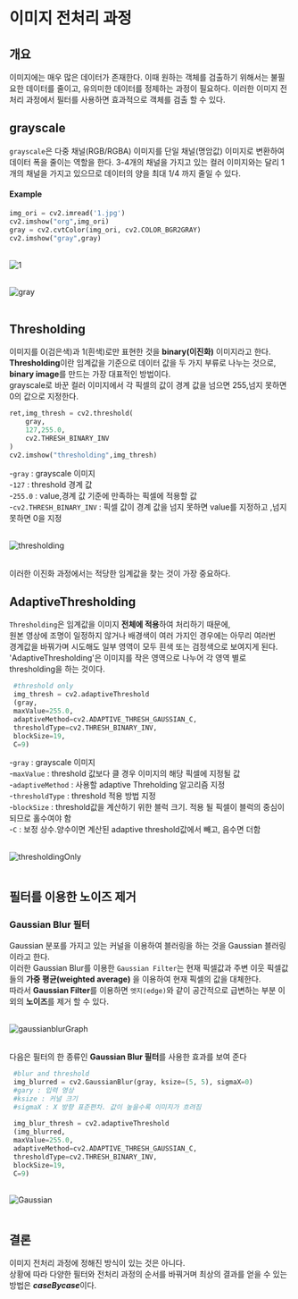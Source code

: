 # 이미지 전처리 과정

## 개요

이미지에는 매우 많은 데이터가 존재한다.
이때 원하는 객체를 검출하기 위해서는 불필요한 데이터를 줄이고,
유의미한 데이터를 정제하는 과정이 필요하다.
이러한 이미지 전처리 과정에서 필터를 사용하면 효과적으로 객체를 검출 할 수 있다.

## grayscale   

`grayscale`은 다중 채널(RGB/RGBA) 이미지를 단일 채널(명암값) 이미지로 변환하여
데이터 폭을 줄이는 역할을 한다.
3-4개의 채널을 가지고 있는 컬러 이미지와는 달리 1개의 채널을 가지고 있으므로
데이터의 양을 최대 1/4 까지 줄일 수 있다.

#### Example
```python
img_ori = cv2.imread('1.jpg')
cv2.imshow("org",img_ori)
gray = cv2.cvtColor(img_ori, cv2.COLOR_BGR2GRAY)
cv2.imshow("gray",gray)
```
<br>![1](https://user-images.githubusercontent.com/43839951/78467561-eade2880-7748-11ea-9d2e-028ab843b9dd.jpg)<br>

<br>![gray](https://user-images.githubusercontent.com/43839951/78553294-f5311d00-7843-11ea-95a1-b25881264a0e.JPG)<br><br>


## Thresholding   
이미지를 0(검은색)과 1(흰색)로만 표현한 것을 **binary(이진화)** 이미지라고 한다.   
**Thresholding**이란 임계값을 기준으로 데이터 값을 두 가지 부류로 나누는 것으로,    
**binary image**를 만드는 가장 대표적인 방법이다.   
grayscale로 바꾼 컬러 이미지에서 각 픽셀의 값이 경계 값을 넘으면 255,넘지 못하면 0의 값으로 지정한다.   

```python
ret,img_thresh = cv2.threshold(
    gray,
    127,255.0,
    cv2.THRESH_BINARY_INV
)
cv2.imshow("thresholding",img_thresh)
```
-`gray` : grayscale 이미지  
-`127` : threshold 경계 값   
-`255.0` : value,경계 값 기준에 만족하는 픽셀에 적용할 값   
-`cv2.THRESH_BINARY_INV` : 픽셀 값이 경계 값을 넘지 못하면 value를 지정하고 ,넘지 못하면 0을 지정   

<br>![thresholding](https://user-images.githubusercontent.com/43839951/78467590-2547c580-7749-11ea-9e3b-5989f33957c6.JPG)<br><br>

이러한 이진화 과정에서는 적당한 임계값을 찾는 것이 가장 중요하다.<br>

## AdaptiveThresholding

`Thresholding`은 임계값을 이미지 **전체에 적용**하여 처리하기 때문에,   
원본 영상에 조명이 일정하지 않거나 배경색이 여러 가지인 경우에는 아무리 여러번    
경계값을 바꿔가며 시도해도 일부 영역이 모두 흰색 또는 검정색으로 보여지게 된다.   
'AdaptiveThresholding'은 이미지를 작은 영역으로 나누어 각 영역 별로 thresholding을 하는 것이다.   

```python
 #threshold only
 img_thresh = cv2.adaptiveThreshold
 (gray,
 maxValue=255.0,
 adaptiveMethod=cv2.ADAPTIVE_THRESH_GAUSSIAN_C,
 thresholdType=cv2.THRESH_BINARY_INV, 
 blockSize=19,
 C=9)
```
-`gray` : grayscale 이미지    
-`maxValue` : threshold 값보다 클 경우 이미지의 해당 픽셀에 지정될 값   
-`adaptiveMethod` : 사용할 adaptive Threholding 알고리즘 지정   
-`thresholdType` : threshold 적용 방법 지정    
-`blockSize` : threshold값을 계산하기 위한 블럭 크기. 적용 될 픽셀이 블럭의 중심이 되므로 홀수여야 함   
-`C` : 보정 상수.양수이면 계산된 adaptive threshold값에서 빼고, 음수면 더함   

<br>![thresholdingOnly](https://user-images.githubusercontent.com/43839951/78467594-2ed12d80-7749-11ea-909f-dcf9c6c977bc.JPG)<br><br>

## **필터를 이용한 노이즈 제거**

### Gaussian Blur 필터   

Gaussian 분포를 가지고 있는 커널을 이용하여 블러링을 하는 것을 Gaussian 블러링이라고 한다.   
이러한 Gaussian Blur를 이용한 `Gaussian Filter`는 현재 픽셀값과 주변 이웃 픽셀값들의 **가중 평균(weighted average)**
을 이용하여 현재 픽셀의 값을 대체한다.    
따라서 **Gaussian Filter**를 이용하면 `엣지(edge)`와 같이 공간적으로 급변하는 부분 이외의 **노이즈**를 제거 할 수 있다.   

<br>![gaussianblurGraph](https://user-images.githubusercontent.com/43839951/78467745-ad7a9a80-774a-11ea-8d8d-4fa7da24b791.JPG)<br><br>


다음은 필터의 한 종류인 **Gaussian Blur 필터**를 사용한 효과를 보여 준다

```python
 #blur and threshold
 img_blurred = cv2.GaussianBlur(gray, ksize=(5, 5), sigmaX=0)
 #gary : 입력 영상   
 #ksize : 커널 크기   
 #sigmaX : X 방향 표준편차. 값이 높을수록 이미지가 흐려짐
 
 img_blur_thresh = cv2.adaptiveThreshold
 (img_blurred,
 maxValue=255.0,
 adaptiveMethod=cv2.ADAPTIVE_THRESH_GAUSSIAN_C,
 thresholdType=cv2.THRESH_BINARY_INV,
 blockSize=19,
 C=9)
```
<br>![Gaussian](https://user-images.githubusercontent.com/43839951/78467606-3bee1c80-7749-11ea-93bc-29a93b7327cb.JPG)<br><br>


## 결론

이미지 전처리 과정에 정해진 방식이 있는 것은 아니다.   
상황에 따라 다양한 필터와 전처리 과정의 순서를 바꿔거며 최상의 결과를 얻을 수 있는   
방법은 ***caseBycase***이다.
